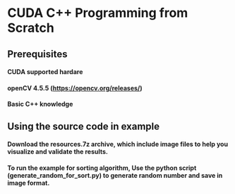 # CUDA C++ Programming from Scratch
## Prerequisites
#### CUDA supported hardare
#### openCV 4.5.5 (https://opencv.org/releases/)
#### Basic C++ knowledge

## Using the source code in example
#### Download the resources.7z archive, which include image files to help you visualize and validate the results. 
#### To run the example for sorting algorithm, Use the python script (generate_random_for_sort.py) to generate random number and save in image format.

